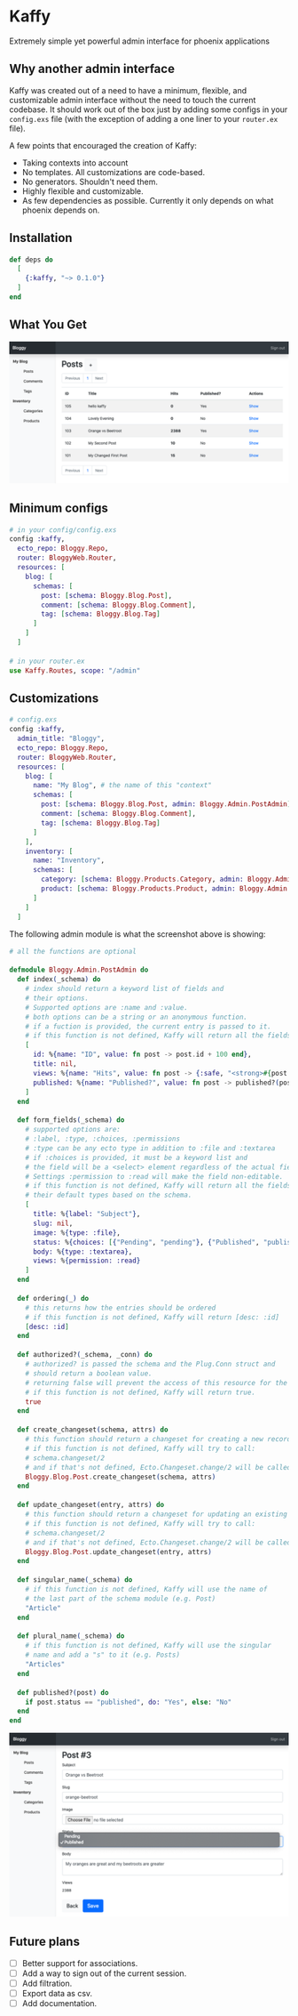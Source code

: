 # Kaffy

Extremely simple yet powerful admin interface for phoenix applications

## Why another admin interface

Kaffy was created out of a need to have a minimum, flexible, and customizable admin interface 
without the need to touch the current codebase. It should work out of the box just by adding some
configs in your `config.exs` file (with the exception of adding a one liner to your `router.ex` file).

A few points that encouraged the creation of Kaffy:

- Taking contexts into account
- No templates. All customizations are code-based.
- No generators. Shouldn't need them.
- Highly flexible and customizable.
- As few dependencies as possible. Currently it only depends on what phoenix depends on.

## Installation

```elixir
def deps do
  [
    {:kaffy, "~> 0.1.0"}
  ]
end
```

## What You Get

![Post list page](demos/posts_index.png)

## Minimum configs

```elixir
# in your config/config.exs
config :kaffy,
  ecto_repo: Bloggy.Repo,
  router: BloggyWeb.Router,
  resources: [
    blog: [
      schemas: [
        post: [schema: Bloggy.Blog.Post],
        comment: [schema: Bloggy.Blog.Comment],
        tag: [schema: Bloggy.Blog.Tag]
      ]
    ]
  ]

# in your router.ex
use Kaffy.Routes, scope: "/admin"
```

## Customizations

```elixir
# config.exs
config :kaffy,
  admin_title: "Bloggy",
  ecto_repo: Bloggy.Repo,
  router: BloggyWeb.Router,
  resources: [
    blog: [
      name: "My Blog", # the name of this "context"
      schemas: [
        post: [schema: Bloggy.Blog.Post, admin: Bloggy.Admin.PostAdmin],
        comment: [schema: Bloggy.Blog.Comment],
        tag: [schema: Bloggy.Blog.Tag]
      ]
    ],
    inventory: [
      name: "Inventory",
      schemas: [
        category: [schema: Bloggy.Products.Category, admin: Bloggy.Admin.CategoryAdmin],
        product: [schema: Bloggy.Products.Product, admin: Bloggy.Admin.ProductAdmin]
      ]
    ]
  ]
```

The following admin module is what the screenshot above is showing:

```elixir
# all the functions are optional

defmodule Bloggy.Admin.PostAdmin do
  def index(_schema) do
    # index should return a keyword list of fields and
    # their options.
    # Supported options are :name and :value.
    # both options can be a string or an anonymous function.
    # if a fuction is provided, the current entry is passed to it.
    # if this function is not defined, Kaffy will return all the fields of the schema and their default values
    [
      id: %{name: "ID", value: fn post -> post.id + 100 end},
      title: nil,
      views: %{name: "Hits", value: fn post -> {:safe, "<strong>#{post.views}</strong>"} end},
      published: %{name: "Published?", value: fn post -> published?(post) end}
    ]
  end

  def form_fields(_schema) do
    # supported options are:
    # :label, :type, :choices, :permissions
    # :type can be any ecto type in addition to :file and :textarea
    # if :choices is provided, it must be a keyword list and
    # the field will be a <select> element regardless of the actual field type.
    # Settings :permission to :read will make the field non-editable.
    # if this function is not defined, Kaffy will return all the fields with
    # their default types based on the schema.
    [
      title: %{label: "Subject"},
      slug: nil,
      image: %{type: :file},
      status: %{choices: [{"Pending", "pending"}, {"Published", "published"}]},
      body: %{type: :textarea},
      views: %{permission: :read}
    ]
  end

  def ordering(_) do
    # this returns how the entries should be ordered
    # if this function is not defined, Kaffy will return [desc: :id]
    [desc: :id]
  end

  def authorized?(_schema, _conn) do
    # authorized? is passed the schema and the Plug.Conn struct and
    # should return a boolean value.
    # returning false will prevent the access of this resource for the current user/request
    # if this function is not defined, Kaffy will return true.
    true
  end

  def create_changeset(schema, attrs) do
    # this function should return a changeset for creating a new record
    # if this function is not defined, Kaffy will try to call:
    # schema.changeset/2
    # and if that's not defined, Ecto.Changeset.change/2 will be called.
    Bloggy.Blog.Post.create_changeset(schema, attrs)
  end

  def update_changeset(entry, attrs) do
    # this function should return a changeset for updating an existing record.
    # if this function is not defined, Kaffy will try to call:
    # schema.changeset/2
    # and if that's not defined, Ecto.Changeset.change/2 will be called.
    Bloggy.Blog.Post.update_changeset(entry, attrs)
  end

  def singular_name(_schema) do
    # if this function is not defined, Kaffy will use the name of
    # the last part of the schema module (e.g. Post)
    "Article"
  end

  def plural_name(_schema) do
    # if this function is not defined, Kaffy will use the singular
    # name and add a "s" to it (e.g. Posts)
    "Articles"
  end

  def published?(post) do
    if post.status == "published", do: "Yes", else: "No"
  end
end
```

![Post change page](demos/post_status.png)

## Future plans

- [ ] Better support for associations.
- [ ] Add a way to sign out of the current session.
- [ ] Add filtration.
- [ ] Export data as csv.
- [ ] Add documentation.
